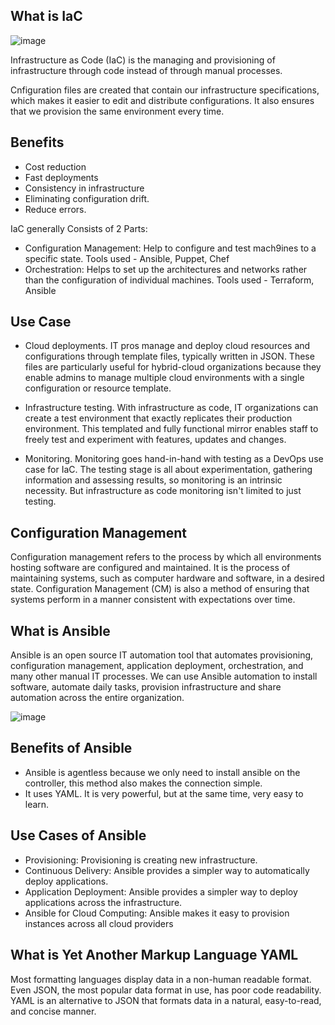 ## What is IaC


![image](https://user-images.githubusercontent.com/129324316/236433024-73b1dbfd-4f5a-4995-8dee-2845a9bd53ad.png)

Infrastructure as Code (IaC) is the managing and provisioning of infrastructure through code instead of through manual processes.

Cnfiguration files are created that contain our infrastructure specifications, which makes it easier to edit and distribute configurations. It also ensures that we provision the same environment every time.



## Benefits 

- Cost reduction
- Fast deployments
- Consistency in infrastructure
- Eliminating configuration drift.
- Reduce errors.


IaC generally Consists of 2 Parts:

- Configuration Management:
 Help to configure and test mach9ines to a specific state.
 Tools used - Ansible, Puppet, Chef
- Orchestration:
Helps to set up the architectures and networks rather than the configuration of individual machines.
Tools used - Terraform, Ansible

## Use Case

- Cloud deployments. IT pros manage and deploy cloud resources and configurations through template files, typically written in JSON. These files are particularly useful for hybrid-cloud organizations because they enable admins to manage multiple cloud environments with a single configuration or resource template.

- Infrastructure testing. With infrastructure as code, IT organizations can create a test environment that exactly replicates their production environment. This templated and fully functional mirror enables staff to freely test and experiment with features, updates and changes.

- Monitoring. Monitoring goes hand-in-hand with testing as a DevOps use case for IaC. The testing stage is all about experimentation, gathering information and assessing results, so monitoring is an intrinsic necessity. But infrastructure as code monitoring isn't limited to just testing.

## Configuration Management

Configuration management refers to the process by which all environments hosting software are configured and maintained. It is the process of maintaining systems, such as computer hardware and software, in a desired state. Configuration Management (CM) is also a method of ensuring that systems perform in a manner consistent with expectations over time.

## What is Ansible 

Ansible is an open source IT automation tool that automates provisioning, configuration management, application deployment, orchestration, and many other manual IT processes. We can use Ansible automation to install software, automate daily tasks, provision infrastructure and share automation across the entire organization.

![image](https://user-images.githubusercontent.com/129324316/236434882-4712c854-2bcc-4776-8e43-189825f909e0.png)


## Benefits of Ansible

- Ansible is agentless because we only need to install ansible on the controller, this method also makes the connection simple.
- It uses YAML. It is very powerful, but at the same time, very easy to learn.

## Use Cases of Ansible

- Provisioning: Provisioning is creating new infrastructure. 
- Continuous Delivery: Ansible provides a simpler way to automatically deploy applications. 
- Application Deployment: Ansible provides a simpler way to deploy applications across the infrastructure. 
- Ansible for Cloud Computing: Ansible makes it easy to provision instances across all cloud providers

## What is Yet Another Markup Language YAML
Most formatting languages display data in a non-human readable format. Even JSON, the most popular data format in use, has poor code readability. YAML is an alternative to JSON that formats data in a natural, easy-to-read, and concise manner.






